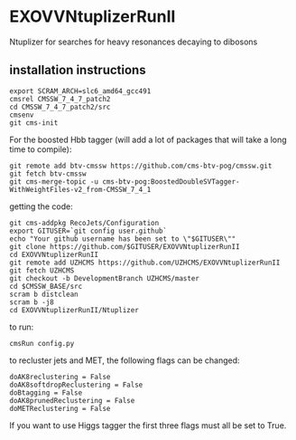 # EXOVVNtuplizerRunII
Ntuplizer for searches for heavy resonances decaying to dibosons

## installation instructions

```
export SCRAM_ARCH=slc6_amd64_gcc491
cmsrel CMSSW_7_4_7_patch2
cd CMSSW_7_4_7_patch2/src
cmsenv
git cms-init
```

For the boosted Hbb tagger (will add a lot of packages that will take a long time to compile):
```
git remote add btv-cmssw https://github.com/cms-btv-pog/cmssw.git
git fetch btv-cmssw
git cms-merge-topic -u cms-btv-pog:BoostedDoubleSVTagger-WithWeightFiles-v2_from-CMSSW_7_4_1
```

getting the code:
```
git cms-addpkg RecoJets/Configuration
export GITUSER=`git config user.github`
echo "Your github username has been set to \"$GITUSER\""
git clone https://github.com/$GITUSER/EXOVVNtuplizerRunII
cd EXOVVNtuplizerRunII
git remote add UZHCMS https://github.com/UZHCMS/EXOVVNtuplizerRunII
git fetch UZHCMS
git checkout -b DevelopmentBranch UZHCMS/master
cd $CMSSW_BASE/src
scram b distclean
scram b -j8
cd EXOVVNtuplizerRunII/Ntuplizer
```

to run:
```
cmsRun config.py
```

to recluster jets and MET, the following flags can be changed:
```
doAK8reclustering = False
doAK8softdropReclustering = False
doBtagging = False
doAK8prunedReclustering = False
doMETReclustering = False
```
If you want to use Higgs tagger the first three flags must all be set to True.

